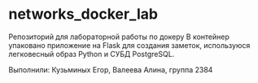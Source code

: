 # networks_docker_lab
Репозиторий для лабораторной работы по докеру
В контейнер упаковано приложение на Flask для создания заметок, используюся легковесный образ Python и СУБД PostgreSQL.

Выполнили: Кузьминых Егор, Валеева Алина, группа 2384
